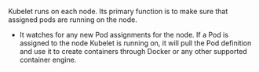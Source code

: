 
Kubelet runs on each node. Its primary function is to make sure that assigned pods are running on the node.
- It watches for any new Pod assignments for the node. If a Pod is assigned to the node Kubelet is running on, it will pull the Pod definition and use it to create containers through Docker or any other supported container engine.
